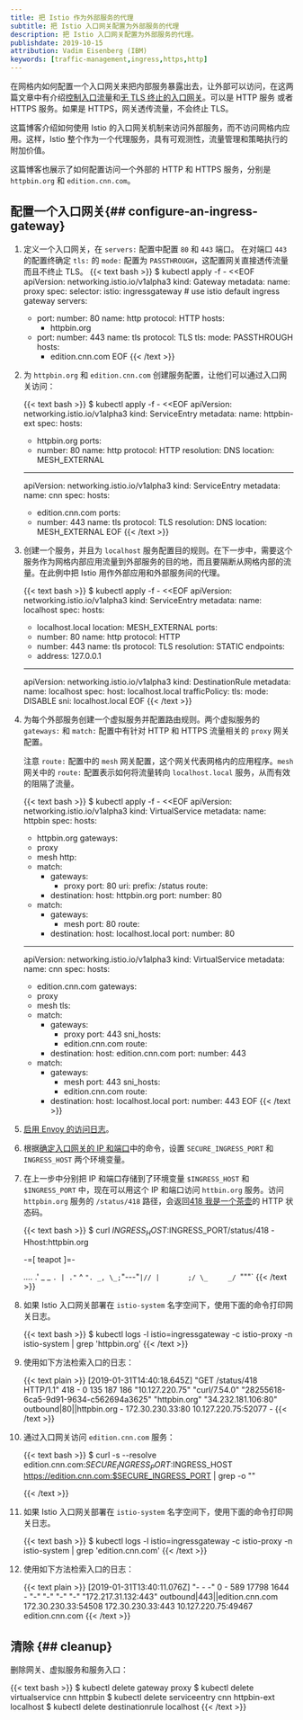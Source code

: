 ```yaml
---
title: 把 Istio 作为外部服务的代理
subtitle: 把 Istio 入口网关配置为外部服务的代理
description: 把 Istio 入口网关配置为外部服务的代理。
publishdate: 2019-10-15
attribution: Vadim Eisenberg (IBM)
keywords: [traffic-management,ingress,https,http]
---
```


在网格内如何配置一个入口网关来把内部服务暴露出去，让外部可以访问，在这两篇文章中有介绍[控制入口流量](/zh/docs/tasks/traffic-management/ingress/ingress-control/)和[无 TLS 终止的入口网关](/zh/docs/tasks/traffic-management/ingress/ingress-sni-passthrough/)。可以是 HTTP 服务 或者 HTTPS 服务。如果是 HTTPS，网关透传流量，不会终止 TLS。

这篇博客介绍如何使用 Istio 的入口网关机制来访问外部服务，而不访问网格内应用。这样，Istio 整个作为一个代理服务，具有可观测性，流量管理和策略执行的附加价值。

这篇博客也展示了如何配置访问一个外部的 HTTP 和 HTTPS 服务，分别是 `httpbin.org` 和 `edition.cnn.com`。

## 配置一个入口网关{## configure-an-ingress-gateway}

1.  定义一个入口网关，在 `servers:` 配置中配置 `80` 和 `443` 端口。
    在对端口 `443` 的配置终确定 `tls:` 的 `mode:` 配置为 `PASSTHROUGH`，这配置网关直接透传流量而且不终止 TLS。
    {{< text bash >}}
    $ kubectl apply -f - <<EOF
    apiVersion: networking.istio.io/v1alpha3
    kind: Gateway
    metadata:
      name: proxy
    spec:
      selector:
        istio: ingressgateway # use istio default ingress gateway
      servers:
      - port:
          number: 80
          name: http
          protocol: HTTP
        hosts:
        - httpbin.org
      - port:
          number: 443
          name: tls
          protocol: TLS
        tls:
          mode: PASSTHROUGH
        hosts:
        - edition.cnn.com
    EOF
    {{< /text >}}

1.  为 `httpbin.org` 和 `edition.cnn.com` 创建服务配置，让他们可以通过入口网关访问：

    {{< text bash >}}
    $ kubectl apply -f - <<EOF
    apiVersion: networking.istio.io/v1alpha3
    kind: ServiceEntry
    metadata:
      name: httpbin-ext
    spec:
      hosts:
      - httpbin.org
      ports:
      - number: 80
        name: http
        protocol: HTTP
      resolution: DNS
      location: MESH_EXTERNAL
    ---
    apiVersion: networking.istio.io/v1alpha3
    kind: ServiceEntry
    metadata:
      name: cnn
    spec:
      hosts:
      - edition.cnn.com
      ports:
      - number: 443
        name: tls
        protocol: TLS
      resolution: DNS
      location: MESH_EXTERNAL
    EOF
    {{< /text >}}

1.  创建一个服务，并且为 `localhost` 服务配置目的规则。在下一步中，需要这个服务作为网格内部应用流量到外部服务的目的地，而且要隔断从网格内部的流量。在此例中把 Istio 用作外部应用和外部服务间的代理。
   
    {{< text bash >}}
    $ kubectl apply -f - <<EOF
    apiVersion: networking.istio.io/v1alpha3
    kind: ServiceEntry
    metadata:
      name: localhost
    spec:
      hosts:
      - localhost.local
      location: MESH_EXTERNAL
      ports:
      - number: 80
        name: http
        protocol: HTTP
      - number: 443
        name: tls
        protocol: TLS
      resolution: STATIC
      endpoints:
      - address: 127.0.0.1
    ---
    apiVersion: networking.istio.io/v1alpha3
    kind: DestinationRule
    metadata:
      name: localhost
    spec:
      host: localhost.local
      trafficPolicy:
        tls:
          mode: DISABLE
          sni: localhost.local
    EOF
    {{< /text >}}

1.  为每个外部服务创建一个虚拟服务并配置路由规则。两个虚拟服务的 `gateways:` 和 `match:` 配置中有针对 HTTP 和 HTTPS 流量相关的 `proxy` 网关配置。

    注意 `route:` 配置中的 `mesh` 网关配置，这个网关代表网格内的应用程序。`mesh` 网关中的 `route:` 配置表示如何将流量转向 `localhost.local` 服务，从而有效的阻隔了流量。

    {{< text bash >}}
    $ kubectl apply -f - <<EOF
    apiVersion: networking.istio.io/v1alpha3
    kind: VirtualService
    metadata:
      name: httpbin
    spec:
      hosts:
      - httpbin.org
      gateways:
      - proxy
      - mesh
      http:
      - match:
        - gateways:
          - proxy
          port: 80
          uri:
            prefix: /status
        route:
        - destination:
            host: httpbin.org
            port:
              number: 80
      - match:
        - gateways:
          - mesh
          port: 80
        route:
        - destination:
            host: localhost.local
            port:
              number: 80
    ---
    apiVersion: networking.istio.io/v1alpha3
    kind: VirtualService
    metadata:
      name: cnn
    spec:
      hosts:
      - edition.cnn.com
      gateways:
      - proxy
      - mesh
      tls:
      - match:
        - gateways:
          - proxy
          port: 443
          sni_hosts:
          - edition.cnn.com
        route:
        - destination:
            host: edition.cnn.com
            port:
              number: 443
      - match:
        - gateways:
          - mesh
          port: 443
          sni_hosts:
          - edition.cnn.com
        route:
        - destination:
            host: localhost.local
            port:
              number: 443
    EOF
    {{< /text >}}

1.  [启用 Envoy 的访问日志](/zh/docs/tasks/observability/logs/access-log/#enable-envoy-s-access-logging)。

1.  根据[确定入口网关的 IP 和端口](/zh/docs/tasks/traffic-management/ingress/ingress-control/#determining-the-ingress-i-p-and-ports)中的命令，设置 `SECURE_INGRESS_PORT` 和 `INGRESS_HOST` 两个环境变量。

1.  在上一步中分别把 IP 和端口存储到了环境变量 `$INGRESS_HOST` 和 `$INGRESS_PORT` 中，现在可以用这个 IP 和端口访问 `httbin.org` 服务。访问 `httpbin.org` 服务的 `/status/418` 路径，会返回[418 我是一个茶壶](https://developer.mozilla.org/en-US/docs/Web/HTTP/Status/418)的 HTTP 状态码。

    {{< text bash >}}
    $ curl $INGRESS_HOST:$INGRESS_PORT/status/418 -Hhost:httpbin.org

    -=[ teapot ]=-

       _...._
     .'  _ _ `.
    | ."` ^ `". _,
    \_;`"---"`|//
      |       ;/
      \_     _/
        `"""`
    {{< /text >}}

1.  如果 Istio 入口网关部署在 `istio-system` 名字空间下，使用下面的命令打印网关日志。

    {{< text bash >}}
    $ kubectl logs -l istio=ingressgateway -c istio-proxy -n istio-system | grep 'httpbin.org'
    {{< /text >}}

1.  使用如下方法检索入口的日志：

    {{< text plain >}}
    [2019-01-31T14:40:18.645Z] "GET /status/418 HTTP/1.1" 418 - 0 135 187 186 "10.127.220.75" "curl/7.54.0" "28255618-6ca5-9d91-9634-c562694a3625" "httpbin.org" "34.232.181.106:80" outbound|80||httpbin.org - 172.30.230.33:80 10.127.220.75:52077 -
    {{< /text >}}

1. 通过入口网关访问 `edition.cnn.com` 服务：

    {{< text bash >}}
    $ curl -s --resolve edition.cnn.com:$SECURE_INGRESS_PORT:$INGRESS_HOST https://edition.cnn.com:$SECURE_INGRESS_PORT | grep -o "<title>.*</title>"
    <title>CNN International - Breaking News, US News, World News and Video</title>
    {{< /text >}}

1. 如果 Istio 入口网关部署在 `istio-system` 名字空间下，使用下面的命令打印网关日志。

    {{< text bash >}}
    $ kubectl logs -l istio=ingressgateway -c istio-proxy -n istio-system | grep 'edition.cnn.com'
    {{< /text >}}

1. 使用如下方法检索入口的日志：

    {{< text plain >}}
    [2019-01-31T13:40:11.076Z] "- - -" 0 - 589 17798 1644 - "-" "-" "-" "-" "172.217.31.132:443" outbound|443||edition.cnn.com 172.30.230.33:54508 172.30.230.33:443 10.127.220.75:49467 edition.cnn.com
    {{< /text >}}

## 清除 {## cleanup}

删除网关、虚拟服务和服务入口：

{{< text bash >}}
$ kubectl delete gateway proxy
$ kubectl delete virtualservice cnn httpbin
$ kubectl delete serviceentry cnn httpbin-ext localhost
$ kubectl delete destinationrule localhost
{{< /text >}}

